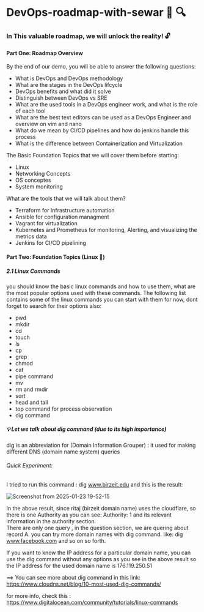 # DevOps-roadmap-with-sewar 📜 🔍
### In This valuable roadmap, we will unlock the reality! 🔓

#### Part One: Roadmap Overview 
By the end of our demo, you will be able to answer the following questions: 
- What is DevOps and DevOps methodology
- What are the stages in the DevOps lifcycle
- DevOps benefits and what did it solve
- Distinguish between DevOps vs SRE
- What are the used tools in a DevOps engineer work, and what is the role of each tool
- What are the best text editors can be used as a DevOps Engineer and overview on vim and nano
- What do we mean by CI/CD pipelines and how do jenkins handle this process
- What is the difference between Containerization and Virtualization

The Basic Foundation Topics that we will cover them before starting: 

- Linux
-  Networking Concepts
- OS conceptes
- System monitoring 

What are the tools that we will talk about them? 
- Terraform for Infrastructure automation
- Ansible for configuration managment
- Vagrant for virtualization
- Kubernetes and Prometheus for monitoring, Alerting, and visualizing the metrics data
- Jenkins for CI/CD pipelining

#### Part Two: Foundation Topics (Linux 🐧)
##### 2.1 Linux Commands
you should know the basic linux commands and how to use them, what are the most popular options used with these commands. 
The following list contains some of the linux commands you can start with them for now, dont forget to search for their options also: 
- pwd
- mkdir
- cd
- touch
- ls
- cp
- grep
- chmod
- cat
- pipe command
- mv
- rm and rmdir
- sort
- head and tail
- top command for process observation
- dig command

##### 💡 Let we talk about dig command (due to its high importance) 

dig is an abbreviation for (Domain Information Grouper) : it used for making different DNS (domain name system) queries  
###### Quick Experiment: 
I tried to run this command : dig www.birzeit.edu and this is the result:   

![Screenshot from 2025-01-23 19-52-15](https://github.com/user-attachments/assets/22cf9b50-3552-4ab8-ba61-a8e668e5dda2)


In the above result, since ritaj (birzeit domain name) uses the cloudflare, so there is one Authority as you can see: Authority: 1 and its relevant information in the authority section.  
There are only one query , in the question section, we are quering about record A. you can try more domain names with dig command. like: dig www.facebook.com and so on so forth.    

If you want to know the IP address for a particular domain name, you can use the dig command without any options as you see in the above result so the IP address for the used domain name is 176.119.250.51    


==> You can see more about dig command in this link: 
https://www.cloudns.net/blog/10-most-used-dig-commands/

for more info, check this :
 https://www.digitalocean.com/community/tutorials/linux-commands




